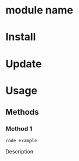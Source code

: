 # module name

# Install

# Update

# Usage

## Methods

### Method 1

````
code example
````

Description